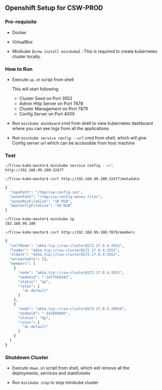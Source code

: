 ## Openshift Setup for CSW-PROD

### Pre-requisite

- Docker

- VirtualBox

- Minikube (`brew install minikube`) : This is required to create kubernetes cluster locally.

### How to Run

- Execute `up.sh` script from shell

  This will start following:
  - Cluster Seed on Port 3552
  - Admin Http Server on Port 7878
  - Cluster Management on Port 7879
  - Config Server on Port 4000

- Run `minikube dashboard` cmd from shell to view kubernetes dashboard where you can see logs from all the applications.

- Run `minikube service config --url` cmd from shell, which will give Config server url which can be accessible from host machine

### Test

```bash
~/T/csw-kube:master$ minikube service config --url
http://192.168.99.100:32477

~/T/csw-kube:master$ curl http://192.168.99.100:32477/metadata

{
  "repoPath": "/tmp/csw-config-svn",
  "annexPath": "/tmp/csw-config-annex-files",
  "annexMinFileSize": "10 MiB",
  "maxConfigFileSize": "50 MiB"
}

~/T/csw-kube:master$ minikube ip
192.168.99.100

~/T/csw-kube:master$ curl http://192.168.99.100:7879/members

{
  "selfNode": "akka.tcp://csw-cluster@172.17.0.4:3552",
  "leader": "akka.tcp://csw-cluster@172.17.0.4:3552",
  "oldest": "akka.tcp://csw-cluster@172.17.0.4:3552",
  "unreachable": [],
  "members": [
    {
      "node": "akka.tcp://csw-cluster@172.17.0.4:3552",
      "nodeUid": "-1477558283",
      "status": "Up",
      "roles": [
        "dc-default"
      ]
    },
    {
      "node": "akka.tcp://csw-cluster@172.17.0.5:39029",
      "nodeUid": "-341604885",
      "status": "Up",
      "roles": [
        "dc-default"
      ]
    }
  ]
}

```

### Shutdown Cluster

- Execute `down.sh` script from shell, which will remove all the deployments, services and statefulsets

- Run `minikube stop` to stop minikube cluster